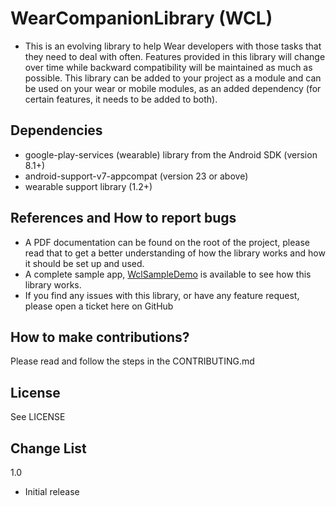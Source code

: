 # WearCompanionLibrary (WCL)
* This is an evolving library to help Wear developers with those tasks that they need to deal with often.
  Features provided in this library will change over time while backward compatibility will be maintained
  as much as possible. This library can be added to your project as a module and can be used on your
  wear or mobile modules, as an added dependency (for certain features, it needs to be added to both).

## Dependencies
* google-play-services (wearable) library from the Android SDK (version 8.1+)
* android-support-v7-appcompat (version 23 or above)
* wearable support library (1.2+)

## References and How to report bugs
* A PDF documentation can be found on the root of the project, please read that to get a better
  understanding of how the library works and how it should be set up and used.
* A complete sample app, [WclSampleDemo](https://github.com/googlesamples/android-WclDemoSample)
  is available to see how this library works.
* If you find any issues with this library, or have any feature request, please open a ticket here on GitHub

## How to make contributions?
Please read and follow the steps in the CONTRIBUTING.md

## License
See LICENSE

## Change List
1.0
 * Initial release
